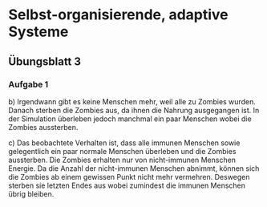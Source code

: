 # Selbst-organisierende, adaptive Systeme

## Übungsblatt 3

### Aufgabe 1

b) Irgendwann gibt es keine Menschen mehr, weil alle zu Zombies wurden. Danach
sterben die Zombies aus, da ihnen die Nahrung ausgegangen ist.
In der Simulation überleben jedoch manchmal ein paar Menschen wobei die Zombies
aussterben.

c) Das beobachtete Verhalten ist, dass alle immunen Menschen sowie gelegentlich
ein paar normale Menschen überleben und die Zombies aussterben.
Die Zombies erhalten nur von nicht-immunen Menschen Energie. Da die Anzahl der
nicht-immunen Menschen abnimmt, können sich die Zombies ab einem gewissen Punkt
nicht mehr vermehren.
Deswegen sterben sie letzten Endes aus wobei zumindest die immunen Menschen
übrig bleiben.
